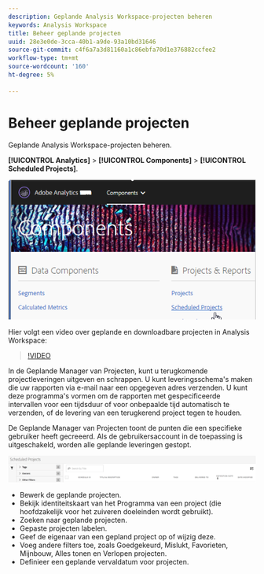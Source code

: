 ```yaml
---
description: Geplande Analysis Workspace-projecten beheren
keywords: Analysis Workspace
title: Beheer geplande projecten
uuid: 28e3e0de-3cca-40b1-a9de-93a10bd31646
source-git-commit: c4f6a7a3d81160a1c86ebfa70d1e376882ccfee2
workflow-type: tm+mt
source-wordcount: '160'
ht-degree: 5%

---
```



# Beheer geplande projecten

Geplande Analysis Workspace-projecten beheren.

**[!UICONTROL Analytics]** > **[!UICONTROL Components]** > **[!UICONTROL Scheduled Projects]**.

![](assets/components-scheduled-projects.png)

Hier volgt een video over geplande en downloadbare projecten in Analysis Workspace:

>[!VIDEO](https://video.tv.adobe.com/v/24709/?quality=12)

In de Geplande Manager van Projecten, kunt u terugkomende projectleveringen uitgeven en schrappen. U kunt leveringsschema&#39;s maken die uw rapporten via e-mail naar een opgegeven adres verzenden. U kunt deze programma&#39;s vormen om de rapporten met gespecificeerde intervallen voor een tijdsduur of voor onbepaalde tijd automatisch te verzenden, of de levering van een terugkerend project tegen te houden.

De Geplande Manager van Projecten toont de punten die een specifieke gebruiker heeft gecreeerd. Als de gebruikersaccount in de toepassing is uitgeschakeld, worden alle geplande leveringen gestopt.

![](assets/scheduled-projects.png)

* Bewerk de geplande projecten.
* Bekijk identiteitskaart van het Programma van een project (die hoofdzakelijk voor het zuiveren doeleinden wordt gebruikt).
* Zoeken naar geplande projecten.
* Gepaste projecten labelen.
* Geef de eigenaar van een gepland project op of wijzig deze.
* Voeg andere filters toe, zoals Goedgekeurd, Mislukt, Favorieten, Mijnbouw, Alles tonen en Verlopen projecten.
* Definieer een geplande vervaldatum voor projecten.

